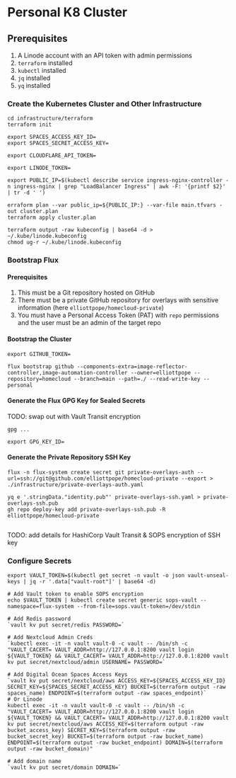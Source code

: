 # Personal K8 Cluster

## Prerequisites

1. A Linode account with an API token with admin permissions
3. `terraform` installed
4. `kubectl` installed
5. `jq` installed
6. `yq` installed

### Create the Kubernetes Cluster and Other Infrastructure

```
cd infrastructure/terraform
terraform init

export SPACES_ACCESS_KEY_ID=
export SPACES_SECRET_ACCESS_KEY=

export CLOUDFLARE_API_TOKEN=

export LINODE_TOKEN=

export PUBLIC_IP=$(kubectl describe service ingress-nginx-controller -n ingress-nginx | grep "LoadBalancer Ingress" | awk -F: '{printf $2}' | tr -d ' ')

erraform plan --var public_ip=${PUBLIC_IP:} --var-file main.tfvars -out cluster.plan
terraform apply cluster.plan

terraform output -raw kubeconfig | base64 -d > ~/.kube/linode.kubeconfig
chmod ug-r ~/.kube/linode.kubeconfig
```

### Bootstrap Flux

#### Prerequisites

1. This must be a Git repository hosted on GitHub
2. There must be a private GitHub repository for overlays with sensitive information (here `elliottpope/homecloud-private`)
2. You must have a Personal Access Token (PAT) with `repo` permissions and the user must be an admin of the target repo

#### Bootstrap the Cluster

```
export GITHUB_TOKEN=

flux bootstrap github --components-extra=image-reflector-controller,image-automation-controller --owner=elliottpope --repository=homecloud --branch=main --path=./ --read-write-key --personal
```

#### Generate the Flux GPG Key for Sealed Secrets

TODO: swap out with Vault Transit encryption

```
gpg ...

export GPG_KEY_ID=
```

#### Generate the Private Repository SSH Key

```
flux -n flux-system create secret git private-overlays-auth --url=ssh://git@github.com/elliottpope/homecloud-private --export > ./infrastructure/private-overlays-auth.yaml

yq e '.stringData."identity.pub"' private-overlays-ssh.yaml > private-overlays-ssh.pub
gh repo deploy-key add private-overlays-ssh.pub -R elliottpope/homecloud-private


```

TODO: add details for HashiCorp Vault Transit & SOPS encryption of SSH key

### Configure Secrets
```
export VAULT_TOKEN=$(kubectl get secret -n vault -o json vault-unseal-keys | jq -r '.data["vault-root"]' | base64 -d)

# Add Vault token to enable SOPS encryption 
echo $VAULT_TOKEN | kubectl create secret generic sops-vault --namespace=flux-system --from-file=sops.vault-token=/dev/stdin

# Add Redis password
`vault kv put secret/redis PASSWORD=`

# Add Nextcloud Admin Creds
`kubectl exec -it -n vault vault-0 -c vault -- /bin/sh -c "VAULT_CACERT= VAULT_ADDR=http://127.0.0.1:8200 vault login ${VAULT_TOKEN} && VAULT_CACERT= VAULT_ADDR=http://127.0.0.1:8200 vault kv put secret/nextcloud/admin USERNAME= PASSWORD=`

# Add Digital Ocean Spaces Access Keys
`vault kv put secret/nextcloud/aws ACCESS_KEY=${SPACES_ACCESS_KEY_ID} SECRET_KEY=${SPACES_SECRET_ACCESS_KEY} BUCKET=$(terraform output -raw spaces_name) ENDPOINT=$(terraform output -raw spaces_endpoint)`
# Or Linode 
kubectl exec -it -n vault vault-0 -c vault -- /bin/sh -c "VAULT_CACERT= VAULT_ADDR=http://127.0.0.1:8200 vault login ${VAULT_TOKEN} && VAULT_CACERT= VAULT_ADDR=http://127.0.0.1:8200 vault kv put secret/nextcloud/aws ACCESS_KEY=$(terraform output -raw bucket_access_key) SECRET_KEY=$(terraform output -raw bucket_secret_key) BUCKET=$(terraform output -raw bucket_name) ENDPOINT=$(terraform output -raw bucket_endpoint) DOMAIN=$(terraform output -raw bucket_domain)"

# Add domain name
`vault kv put secret/domain DOMAIN=`
```
